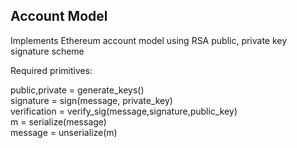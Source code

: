 ## Account Model
Implements Ethereum account model using RSA public, private key signature scheme

Required primitives:

public,private = generate_keys()\
signature = sign(message, private_key)\
verification = verify_sig(message,signature,public_key)\
m = serialize(message)\
message = unserialize(m)
